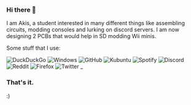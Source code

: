 ### Hi there 👋

I am Akis, a student interested in many different things like assembling circuits, modding consoles and lurking on discord servers. I am now designing 2 PCBs that would help in SD modding Wii minis. 

Some stuff that I use:

![DuckDuckGo](https://img.shields.io/badge/DuckDuckGo--E37151?style=for-the-badge&logo=duckduckgo)
![Windows](https://img.shields.io/badge/Windows%2010-20H2-00a4ef?style=for-the-badge&logo=Windows)
![GitHub](https://img.shields.io/badge/GitHub-akisblack-white?style=for-the-badge&logo=Github)
![Kubuntu](https://img.shields.io/badge/Kubuntu-20.10-E95420?style=for-the-badge&logo=Ubuntu)
![Spotify](https://img.shields.io/badge/Spotify-akisblack-1ED760?style=for-the-badge&logo=spotify)
![Discord](https://img.shields.io/badge/Discord-akisblack%202545-7289da?style=for-the-badge&logo=Discord)
![Reddit](https://img.shields.io/badge/Reddit-akisblack-FF4500?style=for-the-badge&logo=Reddit)
![Firefox](https://www.shields.io/badge/Firefox-nightly-FF9500?logo=firefox&style=for-the-badge)
![Twitter](https://img.shields.io/badge/Twitter-@akisblack_-1DA1F2?style=for-the-badge&logo=Twitter) _


### That's it. 

 :)





